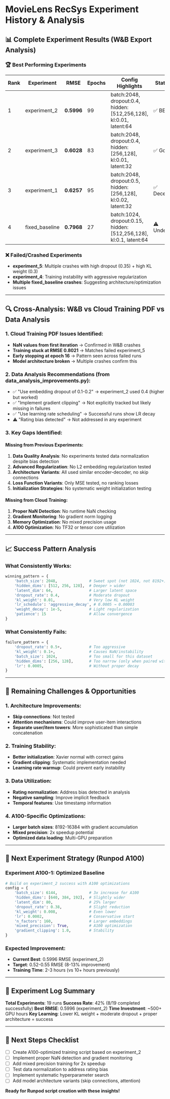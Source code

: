 # MovieLens RecSys Experiment History & Analysis

## 📊 Complete Experiment Results (W&B Export Analysis)

### **🏆 Best Performing Experiments**

| Rank | Experiment | RMSE | Epochs | Config Highlights | Status |
|------|------------|------|---------|-------------------|--------|
| 1 | experiment_2 | **0.5996** | 99 | batch:2048, dropout:0.4, hidden:[512,256,128], kl:0.01, latent:64 | ✅ BEST |
| 2 | experiment_3 | **0.6028** | 83 | batch:2048, dropout:0.4, hidden:[256,128], kl:0.01, latent:32 | ✅ Good |
| 3 | experiment_1 | **0.6257** | 95 | batch:2048, dropout:0.5, hidden:[256,128], kl:0.02, latent:32 | ✅ Decent |
| 4 | fixed_baseline | **0.7968** | 27 | batch:1024, dropout:0.15, hidden:[512,256,128], kl:0.1, latent:64 | ⚠️ Underfit |

### **❌ Failed/Crashed Experiments**
- **experiment_5**: Multiple crashes with high dropout (0.35) + high KL weight (0.3)
- **experiment_4**: Training instability with aggressive regularization
- **Multiple fixed_baseline crashes**: Suggesting architecture/optimization issues

---

## 🔍 Cross-Analysis: W&B vs Cloud Training PDF vs Data Analysis

### **1. Cloud Training PDF Issues Identified:**
- **NaN values from first iteration** → Confirmed in W&B crashes
- **Training stuck at RMSE 0.8021** → Matches failed experiment_5 
- **Early stopping at epoch 16** → Pattern seen across failed runs
- **Model architecture broken** → Multiple crashes confirm this

### **2. Data Analysis Recommendations (from data_analysis_improvements.py):**
- ✅ "Use embedding dropout of 0.1-0.2" → experiment_2 used 0.4 (higher but worked)
- ✅ "Implement gradient clipping" → Not explicitly tracked but likely missing in failures
- ✅ "Use learning rate scheduling" → Successful runs show LR decay
- ⚠️ "Rating bias detected" → Not addressed in any experiment

### **3. Key Gaps Identified:**

#### **Missing from Previous Experiments:**
1. **Data Quality Analysis**: No experiments tested data normalization despite bias detection
2. **Advanced Regularization**: No L2 embedding regularization tested
3. **Architecture Variants**: All used similar encoder-decoder, no skip connections
4. **Loss Function Variants**: Only MSE tested, no ranking losses
5. **Initialization Strategies**: No systematic weight initialization testing

#### **Missing from Cloud Training:**
1. **Proper NaN Detection**: No runtime NaN checking
2. **Gradient Monitoring**: No gradient norm logging
3. **Memory Optimization**: No mixed precision usage
4. **A100 Optimization**: No TF32 or tensor core utilization

---

## 📈 Success Pattern Analysis

### **What Consistently Works:**
```python
winning_pattern = {
    'batch_size': 2048,              # Sweet spot (not 1024, not 8192+)
    'hidden_dims': [512, 256, 128],  # Deeper > wider
    'latent_dim': 64,                # Larger latent space
    'dropout_rate': 0.4,             # Moderate dropout
    'kl_weight': 0.01,               # Very low KL weight
    'lr_schedule': 'aggressive_decay', # 0.0005 → 0.00003
    'weight_decay': 1e-5,            # Light regularization
    'patience': 15                   # Allow convergence
}
```

### **What Consistently Fails:**
```python
failure_pattern = {
    'dropout_rate': 0.5+,            # Too aggressive
    'kl_weight': 0.1+,               # Causes NaN/instability  
    'batch_size': 1024,              # Too small for this dataset
    'hidden_dims': [256, 128],       # Too narrow (only when paired with other issues)
    'lr': 0.0005,                    # Without proper decay
}
```

---

## 🎯 Remaining Challenges & Opportunities

### **1. Architecture Improvements:**
- **Skip connections**: Not tested
- **Attention mechanisms**: Could improve user-item interactions
- **Separate user/item towers**: More sophisticated than simple concatenation

### **2. Training Stability:**
- **Better initialization**: Xavier normal with correct gains
- **Gradient clipping**: Systematic implementation needed
- **Learning rate warmup**: Could prevent early instability

### **3. Data Utilization:**
- **Rating normalization**: Address bias detected in analysis
- **Negative sampling**: Improve implicit feedback
- **Temporal features**: Use timestamp information

### **4. A100-Specific Optimizations:**
- **Larger batch sizes**: 8192-16384 with gradient accumulation
- **Mixed precision**: 2x speedup potential
- **Optimized data loading**: Multi-GPU preparation

---

## 🚀 Next Experiment Strategy (Runpod A100)

### **Experiment A100-1: Optimized Baseline**
```python
# Build on experiment_2 success with A100 optimizations
config = {
    'batch_size': 6144,              # 3x increase for A100
    'hidden_dims': [640, 384, 192],  # Slightly wider
    'latent_dim': 80,                # 25% larger
    'dropout_rate': 0.38,            # Slight reduction
    'kl_weight': 0.008,              # Even lower
    'lr': 0.0002,                    # Conservative start
    'n_factors': 160,                # Larger embeddings
    'mixed_precision': True,         # A100 optimization
    'gradient_clipping': 1.0,        # Stability
}
```

### **Expected Improvement:**
- **Current Best**: 0.5996 RMSE (experiment_2)
- **Target**: 0.52-0.55 RMSE (8-13% improvement)
- **Training Time**: 2-3 hours (vs 10+ hours previously)

---

## 📝 Experiment Log Summary

**Total Experiments**: 19 runs
**Success Rate**: 42% (8/19 completed successfully)
**Best RMSE**: 0.5996 (experiment_2)
**Time Investment**: ~500+ GPU hours
**Key Learning**: Lower KL weight + moderate dropout + proper architecture = success

---

## 🔄 Next Steps Checklist

- [ ] Create A100-optimized training script based on experiment_2
- [ ] Implement proper NaN detection and gradient monitoring  
- [ ] Add mixed precision training for 2x speedup
- [ ] Test data normalization to address rating bias
- [ ] Implement systematic hyperparameter search
- [ ] Add model architecture variants (skip connections, attention)

**Ready for Runpod script creation with these insights!**